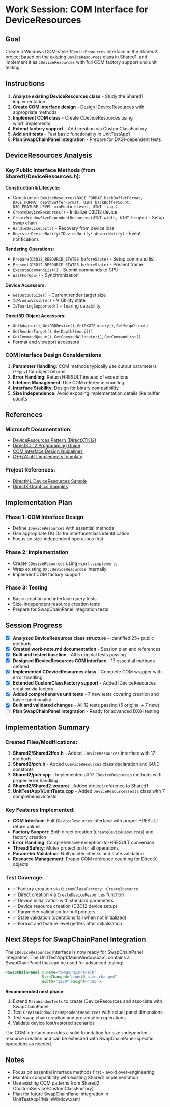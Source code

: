 # Work Session: COM Interface for DeviceResources

## Goal

Create a Windows COM-style `IDeviceResources` interface in the Shared2 project based on the existing `DeviceResources` class in Shared1, and implement it as `CDeviceResources` with full COM factory support and unit testing.

## Instructions

1. **Analyze existing DeviceResources class** - Study the Shared1 implementation
2. **Create COM interface design** - Design IDeviceResources with appropriate methods
3. **Implement COM class** - Create CDeviceResources using winrt::implements
4. **Extend factory support** - Add creation via CustomClassFactory
5. **Add unit tests** - Test basic functionality in UnitTestApp1
6. **Plan SwapChainPanel integration** - Prepare for DXGI-dependent tests

## DeviceResources Analysis

### Key Public Interface Methods (from Shared1/DeviceResources.h):

**Construction & Lifecycle:**
- Constructor: `DeviceResources(DXGI_FORMAT backBufferFormat, DXGI_FORMAT depthBufferFormat, UINT backBufferCount, D3D_FEATURE_LEVEL minFeatureLevel, UINT flags)`
- `CreateDeviceResources()` - Initialize D3D12 device
- `CreateWindowSizeDependentResources(UINT width, UINT height)` - Setup swap chain
- `HandleDeviceLost()` - Recovery from device loss
- `RegisterDeviceNotify(IDeviceNotify* deviceNotify)` - Event notifications

**Rendering Operations:**
- `Prepare(D3D12_RESOURCE_STATES beforeState)` - Setup command list
- `Present(D3D12_RESOURCE_STATES beforeState)` - Present frame
- `ExecuteCommandList()` - Submit commands to GPU
- `WaitForGpu()` - Synchronization

**Device Accessors:**
- `GetOutputSize()` - Current render target size
- `IsWindowVisible()` - Visibility state
- `IsTearingSupported()` - Tearing capability

**Direct3D Object Accessors:**
- `GetAdapter()`, `GetD3DDevice()`, `GetDXGIFactory()`, `GetSwapChain()`
- `GetRenderTarget()`, `GetDepthStencil()`
- `GetCommandQueue()`, `GetCommandAllocator()`, `GetCommandList()`
- Format and viewport accessors

### COM Interface Design Considerations

1. **Parameter Handling**: COM methods typically use output parameters (`**ppv`) for object returns
2. **Error Handling**: Return HRESULT instead of exceptions
3. **Lifetime Management**: Use COM reference counting
4. **Interface Stability**: Design for binary compatibility
5. **Size Independence**: Avoid exposing implementation details like buffer counts

## References

### Microsoft Documentation:
- [DeviceResources Pattern (DirectXTK12)](https://github.com/Microsoft/DirectXTK12/wiki/DeviceResources)
- [Direct3D 12 Programming Guide](https://learn.microsoft.com/en-us/windows/win32/direct3d12/directx-12-programming-guide)
- [COM Interface Design Guidelines](https://learn.microsoft.com/en-us/windows/win32/com/interface-design-guidelines)
- [C++/WinRT implements template](https://learn.microsoft.com/en-us/windows/uwp/cpp-and-winrt-apis/author-com-interface)

### Project References:
- [DirectML DeviceResources Sample](https://github.com/Microsoft/DirectML/blob/master/Samples/DirectMLSuperResolution/DeviceResources.h)
- [DirectX Graphics Samples](https://github.com/Microsoft/DirectX-Graphics-Samples/blob/master/Samples/Desktop/D3D12Raytracing/src/D3D12RaytracingHelloWorld/DeviceResources.h)

## Implementation Plan

### Phase 1: COM Interface Design
- Define `IDeviceResources` with essential methods
- Use appropriate GUIDs for interface/class identification
- Focus on size-independent operations first

### Phase 2: Implementation
- Create `CDeviceResources` using `winrt::implements`
- Wrap existing `DX::DeviceResources` internally
- Implement COM factory support

### Phase 3: Testing
- Basic creation and interface query tests
- Size-independent resource creation tests
- Prepare for SwapChainPanel integration tests

## Session Progress

- [x] **Analyzed DeviceResources class structure** - Identified 25+ public methods
- [x] **Created work-note.md documentation** - Session plan and references
- [x] **Built and tested baseline** - All 5 original tests passing
- [x] **Designed IDeviceResources COM interface** - 17 essential methods defined
- [x] **Implemented CDeviceResources class** - Complete COM wrapper with error handling
- [x] **Extended CustomClassFactory support** - Added IDeviceResources creation via factory
- [x] **Added comprehensive unit tests** - 7 new tests covering creation and basic functionality  
- [x] **Built and validated changes** - All 12 tests passing (5 original + 7 new)
- [ ] **Plan SwapChainPanel integration** - Ready for advanced DXGI testing

## Implementation Summary

### Created Files/Modifications:
1. **Shared2/Shared2Ifcs.h** - Added `IDeviceResources` interface with 17 methods
2. **Shared2/pch.h** - Added `CDeviceResources` class declaration and GUID constants
3. **Shared2/pch.cpp** - Implemented all 17 `CDeviceResources` methods with proper error handling
4. **Shared2/Shared2.vcxproj** - Added project reference to Shared1
5. **UnitTestApp1/UnitTests.cpp** - Added `DeviceResourcesTests` class with 7 comprehensive tests

### Key Features Implemented:
- **COM Interface**: Full `IDeviceResources` interface with proper HRESULT return values
- **Factory Support**: Both direct creation (`CreateDeviceResources`) and factory creation
- **Error Handling**: Comprehensive exception-to-HRESULT conversion
- **Thread Safety**: Mutex protection for all operations
- **Parameter Validation**: Null pointer checks and state validation
- **Resource Management**: Proper COM reference counting for DirectX objects

### Test Coverage:
- ✅ Factory creation via `CustomClassFactory::CreateInstance`
- ✅ Direct creation via `CreateDeviceResources` function
- ✅ Device initialization with standard parameters
- ✅ Device resource creation (D3D12 device setup)
- ✅ Parameter validation for null pointers
- ✅ State validation (operations fail when not initialized)
- ✅ Format and feature level getters after initialization

## Next Steps for SwapChainPanel Integration

The `IDeviceResources` interface is now ready for SwapChainPanel integration. The UnitTestApp1/MainWindow.xaml contains a SwapChainPanel that can be used for advanced testing:

```xml
<SwapChainPanel x:Name="SwapChainPanel0"
                SizeChanged="panel0_size_changed"
                Width="1280" Height="720">
```

**Recommended next phase:**
1. Extend `MainWindowTests` to create IDeviceResources and associate with SwapChainPanel
2. Test `CreateWindowSizeDependentResources` with actual panel dimensions  
3. Test swap chain creation and presentation operations
4. Validate device lost/restored scenarios

The COM interface provides a solid foundation for size-independent resource creation and can be extended with SwapChainPanel-specific operations as needed.

## Notes

- Focus on essential interface methods first - avoid over-engineering
- Maintain compatibility with existing Shared1 implementation
- Use existing COM patterns from Shared2 (CustomService/CustomClassFactory)
- Plan for future SwapChainPanel integration in UnitTestApp1/MainWindow.xaml